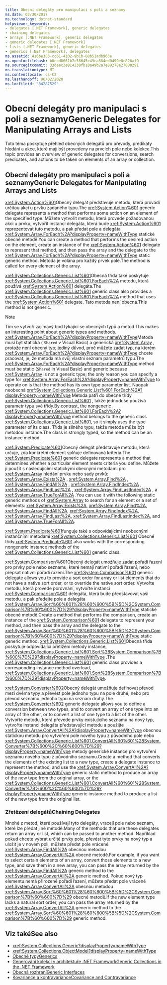 ```yaml
---
title: Obecní delegáty pro manipulaci s poli a seznamy
ms.date: 03/30/2017
ms.technology: dotnet-standard
helpviewer_keywords:
- delegates [.NET Framework], generic delegates
- chaining delegates
- arrays [.NET Framework], generic delegates
- generic delegates [.NET Framework]
- lists [.NET Framework], generic delegates
- generics [.NET Framework], delegates
ms.assetid: 416be383-cc61-4102-9b1b-88b51adb963e
ms.openlocfilehash: b0ecd8661b7c58645e49ca884ed0499e8c828af9
ms.sourcegitcommit: 33deec3e814238fb18a49b2a7e89278e27888291
ms.translationtype: MT
ms.contentlocale: cs-CZ
ms.lasthandoff: 06/02/2020
ms.locfileid: "84287529"
---
```

# <a name="generic-delegates-for-manipulating-arrays-and-lists"></a><span data-ttu-id="824ea-102">Obecní delegáty pro manipulaci s poli a seznamy</span><span class="sxs-lookup"><span data-stu-id="824ea-102">Generic Delegates for Manipulating Arrays and Lists</span></span>
<span data-ttu-id="824ea-103">Toto téma poskytuje přehled obecných delegátů pro převody, predikáty hledání a akce, které mají být provedeny na prvcích pole nebo kolekce.</span><span class="sxs-lookup"><span data-stu-id="824ea-103">This topic provides an overview of generic delegates for conversions, search predicates, and actions to be taken on elements of an array or collection.</span></span>  
  
## <a name="generic-delegates-for-manipulating-arrays-and-lists"></a><span data-ttu-id="824ea-104">Obecní delegáty pro manipulaci s poli a seznamy</span><span class="sxs-lookup"><span data-stu-id="824ea-104">Generic Delegates for Manipulating Arrays and Lists</span></span>  
 <span data-ttu-id="824ea-105"><xref:System.Action%601>Obecný delegát představuje metodu, která provádí určitou akci u prvku zadaného typu.</span><span class="sxs-lookup"><span data-stu-id="824ea-105">The <xref:System.Action%601> generic delegate represents a method that performs some action on an element of the specified type.</span></span> <span data-ttu-id="824ea-106">Můžete vytvořit metodu, která provede požadovanou akci u prvku, vytvořit instanci delegáta, která bude <xref:System.Action%601> reprezentovat tuto metodu, a pak předat pole a delegáta <xref:System.Array.ForEach%2A?displayProperty=nameWithType> statické obecné metodě.</span><span class="sxs-lookup"><span data-stu-id="824ea-106">You can create a method that performs the desired action on the element, create an instance of the <xref:System.Action%601> delegate to represent that method, and then pass the array and the delegate to the <xref:System.Array.ForEach%2A?displayProperty=nameWithType> static generic method.</span></span> <span data-ttu-id="824ea-107">Metoda je volána pro každý prvek pole.</span><span class="sxs-lookup"><span data-stu-id="824ea-107">The method is called for every element of the array.</span></span>  
  
 <span data-ttu-id="824ea-108"><xref:System.Collections.Generic.List%601>Obecná třída také poskytuje <xref:System.Collections.Generic.List%601.ForEach%2A> metodu, která používá <xref:System.Action%601> delegáta.</span><span class="sxs-lookup"><span data-stu-id="824ea-108">The <xref:System.Collections.Generic.List%601> generic class also provides a <xref:System.Collections.Generic.List%601.ForEach%2A> method that uses the <xref:System.Action%601> delegate.</span></span> <span data-ttu-id="824ea-109">Tato metoda není obecná.</span><span class="sxs-lookup"><span data-stu-id="824ea-109">This method is not generic.</span></span>  
  
> [!NOTE]
> <span data-ttu-id="824ea-110">Tím se vytvoří zajímavý bod týkající se obecných typů a metod.</span><span class="sxs-lookup"><span data-stu-id="824ea-110">This makes an interesting point about generic types and methods.</span></span> <span data-ttu-id="824ea-111"><xref:System.Array.ForEach%2A?displayProperty=nameWithType>Metoda musí být statická ( `Shared` v Visual Basic) a generická <xref:System.Array> , protože není obecný typ; jediný důvod, proč můžete zadat typ, na kterém <xref:System.Array.ForEach%2A?displayProperty=nameWithType> chcete pracovat, je, že metoda má svůj vlastní seznam parametrů typu.</span><span class="sxs-lookup"><span data-stu-id="824ea-111">The <xref:System.Array.ForEach%2A?displayProperty=nameWithType> method must be static (`Shared` in Visual Basic) and generic because <xref:System.Array> is not a generic type; the only reason you can specify a type for <xref:System.Array.ForEach%2A?displayProperty=nameWithType> to operate on is that the method has its own type parameter list.</span></span> <span data-ttu-id="824ea-112">Naopak neobecná <xref:System.Collections.Generic.List%601.ForEach%2A?displayProperty=nameWithType> Metoda patří do obecné třídy <xref:System.Collections.Generic.List%601> , takže jednoduše používá parametr typu své třídy.</span><span class="sxs-lookup"><span data-stu-id="824ea-112">By contrast, the nongeneric <xref:System.Collections.Generic.List%601.ForEach%2A?displayProperty=nameWithType> method belongs to the generic class <xref:System.Collections.Generic.List%601>, so it simply uses the type parameter of its class.</span></span> <span data-ttu-id="824ea-113">Třída je silného typu, takže metoda může být metodou instance.</span><span class="sxs-lookup"><span data-stu-id="824ea-113">The class is strongly typed, so the method can be an instance method.</span></span>  
  
 <span data-ttu-id="824ea-114"><xref:System.Predicate%601>Obecný delegát představuje metodu, která určuje, zda konkrétní element splňuje definovaná kritéria.</span><span class="sxs-lookup"><span data-stu-id="824ea-114">The <xref:System.Predicate%601> generic delegate represents a method that determines whether a particular element meets criteria you define.</span></span> <span data-ttu-id="824ea-115">Můžete ji použít s následujícími statickými obecnými metodami pro <xref:System.Array> hledání prvku nebo sady prvků: <xref:System.Array.Exists%2A> , <xref:System.Array.Find%2A> , <xref:System.Array.FindAll%2A> , <xref:System.Array.FindIndex%2A> , <xref:System.Array.FindLast%2A> , <xref:System.Array.FindLastIndex%2A> , a <xref:System.Array.TrueForAll%2A> .</span><span class="sxs-lookup"><span data-stu-id="824ea-115">You can use it with the following static generic methods of <xref:System.Array> to search for an element or a set of elements: <xref:System.Array.Exists%2A>, <xref:System.Array.Find%2A>, <xref:System.Array.FindAll%2A>, <xref:System.Array.FindIndex%2A>, <xref:System.Array.FindLast%2A>, <xref:System.Array.FindLastIndex%2A>, and <xref:System.Array.TrueForAll%2A>.</span></span>  
  
 <span data-ttu-id="824ea-116"><xref:System.Predicate%601>funguje také s odpovídajícími neobecnými instančními metodami <xref:System.Collections.Generic.List%601> Obecné třídy.</span><span class="sxs-lookup"><span data-stu-id="824ea-116"><xref:System.Predicate%601> also works with the corresponding nongeneric instance methods of the <xref:System.Collections.Generic.List%601> generic class.</span></span>  
  
 <span data-ttu-id="824ea-117"><xref:System.Comparison%601>Obecný delegát umožňuje zadat pořadí řazení pro prvky pole nebo seznamu, které nemají nativní pořadí řazení, nebo přepsat nativní pořadí řazení.</span><span class="sxs-lookup"><span data-stu-id="824ea-117">The <xref:System.Comparison%601> generic delegate allows you to provide a sort order for array or list elements that do not have a native sort order, or to override the native sort order.</span></span> <span data-ttu-id="824ea-118">Vytvořte metodu, která provede porovnání, vytvořte instanci <xref:System.Comparison%601> delegáta, která bude představovat vaši metodu, a pak předejte pole a delegáta <xref:System.Array.Sort%60%601%28%60%600%5B%5D%2CSystem.Comparison%7B%60%600%7D%29?displayProperty=nameWithType> statické obecné metodě.</span><span class="sxs-lookup"><span data-stu-id="824ea-118">Create a method that performs the comparison, create an instance of the <xref:System.Comparison%601> delegate to represent your method, and then pass the array and the delegate to the <xref:System.Array.Sort%60%601%28%60%600%5B%5D%2CSystem.Comparison%7B%60%600%7D%29?displayProperty=nameWithType> static generic method.</span></span> <span data-ttu-id="824ea-119"><xref:System.Collections.Generic.List%601>Obecná třída poskytuje odpovídající přetížení metody instance, <xref:System.Collections.Generic.List%601.Sort%28System.Comparison%7B%600%7D%29?displayProperty=nameWithType> .</span><span class="sxs-lookup"><span data-stu-id="824ea-119">The <xref:System.Collections.Generic.List%601> generic class provides a corresponding instance method overload, <xref:System.Collections.Generic.List%601.Sort%28System.Comparison%7B%600%7D%29?displayProperty=nameWithType>.</span></span>  
  
 <span data-ttu-id="824ea-120"><xref:System.Converter%602>Obecný delegát umožňuje definovat převod mezi dvěma typy a převést pole jednoho typu na pole druhé, nebo pro převod seznamu jednoho typu na seznam druhý.</span><span class="sxs-lookup"><span data-stu-id="824ea-120">The <xref:System.Converter%602> generic delegate allows you to define a conversion between two types, and to convert an array of one type into an array of the other, or to convert a list of one type to a list of the other.</span></span> <span data-ttu-id="824ea-121">Vytvořte metodu, která převede prvky existujícího seznamu na nový typ, vytvořte instanci delegáta představující metodu a použijte <xref:System.Array.ConvertAll%2A?displayProperty=nameWithType> obecnou statickou metodu pro vytvoření pole nového typu z původního pole nebo <xref:System.Collections.Generic.List%601.ConvertAll%60%601%28System.Converter%7B%600%2C%60%600%7D%29?displayProperty=nameWithType> metody generické instance pro vytvoření seznamu nového typu z původního seznamu.</span><span class="sxs-lookup"><span data-stu-id="824ea-121">Create a method that converts the elements of the existing list to a new type, create a delegate instance to represent the method, and use the <xref:System.Array.ConvertAll%2A?displayProperty=nameWithType> generic static method to produce an array of the new type from the original array, or the <xref:System.Collections.Generic.List%601.ConvertAll%60%601%28System.Converter%7B%600%2C%60%600%7D%29?displayProperty=nameWithType> generic instance method to produce a list of the new type from the original list.</span></span>  
  
### <a name="chaining-delegates"></a><span data-ttu-id="824ea-122">Zřetězení delegátů</span><span class="sxs-lookup"><span data-stu-id="824ea-122">Chaining Delegates</span></span>  
 <span data-ttu-id="824ea-123">Mnohé z metod, které používají tyto delegáty, vracejí pole nebo seznam, které lze předat jiné metodě.</span><span class="sxs-lookup"><span data-stu-id="824ea-123">Many of the methods that use these delegates return an array or list, which can be passed to another method.</span></span> <span data-ttu-id="824ea-124">Například pokud chcete vybrat určité prvky pole, převést tyto prvky na nový typ a uložit je v novém poli, můžete předat pole vrácené <xref:System.Array.FindAll%2A> obecnou metodou <xref:System.Array.ConvertAll%2A> obecné metodě.</span><span class="sxs-lookup"><span data-stu-id="824ea-124">For example, if you want to select certain elements of an array, convert those elements to a new type, and save them in a new array, you can pass the array returned by the <xref:System.Array.FindAll%2A> generic method to the <xref:System.Array.ConvertAll%2A> generic method.</span></span> <span data-ttu-id="824ea-125">Pokud nový typ elementu nemá přirozené pořadí řazení, můžete předat pole vrácené <xref:System.Array.ConvertAll%2A> obecnou metodou <xref:System.Array.Sort%60%601%28%60%600%5B%5D%2CSystem.Comparison%7B%60%600%7D%29> obecné metodě.</span><span class="sxs-lookup"><span data-stu-id="824ea-125">If the new element type lacks a natural sort order, you can pass the array returned by the <xref:System.Array.ConvertAll%2A> generic method to the <xref:System.Array.Sort%60%601%28%60%600%5B%5D%2CSystem.Comparison%7B%60%600%7D%29> generic method.</span></span>  
  
## <a name="see-also"></a><span data-ttu-id="824ea-126">Viz také</span><span class="sxs-lookup"><span data-stu-id="824ea-126">See also</span></span>

- <xref:System.Collections.Generic?displayProperty=nameWithType>
- <xref:System.Collections.ObjectModel?displayProperty=nameWithType>
- [<span data-ttu-id="824ea-127">Obecné typy</span><span class="sxs-lookup"><span data-stu-id="824ea-127">Generics</span></span>](index.md)
- [<span data-ttu-id="824ea-128">Generování kolekcí v architektuře .NET Framework</span><span class="sxs-lookup"><span data-stu-id="824ea-128">Generic Collections in the .NET Framework</span></span>](collections.md)
- [<span data-ttu-id="824ea-129">Obecná rozhraní</span><span class="sxs-lookup"><span data-stu-id="824ea-129">Generic Interfaces</span></span>](interfaces.md)
- [<span data-ttu-id="824ea-130">Kovariance a kontravariance</span><span class="sxs-lookup"><span data-stu-id="824ea-130">Covariance and Contravariance</span></span>](covariance-and-contravariance.md)
